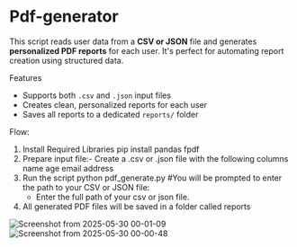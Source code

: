 # Pdf-generator

This script reads user data from a **CSV or JSON** file and generates **personalized PDF reports** for each user. It's perfect for automating report creation using structured data.

Features

- Supports both `.csv` and `.json` input files
- Creates clean, personalized reports for each user
- Saves all reports to a dedicated `reports/` folder

Flow:

1. Install Required Libraries
   pip install pandas fpdf
2. Prepare input file:- Create a .csv or .json file with the following columns
   name
   age
   email
   address
3. Run the script
   python pdf_generate.py
   #You will be prompted to enter the path to your CSV or JSON file:
   - Enter the full path of your csv or json file.
4. All generated PDF files will be saved in a folder called reports

























![Screenshot from 2025-05-30 00-01-09](https://github.com/user-attachments/assets/a85dd7d9-8279-41c9-bac5-4c9a5574ccef)
![Screenshot from 2025-05-30 00-00-48](https://github.com/user-attachments/assets/6c6d24c9-a371-41af-bf94-fa29b9cf3a82)
